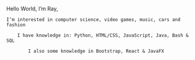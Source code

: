 Hello World, I’m Ray,

    I’m interested in computer science, video games, music, cars and fashion
    
        I have knowledge in: Python, HTML/CSS, JavaScript, Java, Bash & SQL

            I also some knowledge in Bootstrap, React & JavaFX
